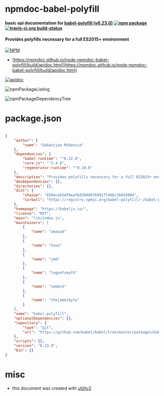 # npmdoc-babel-polyfill

#### basic api documentation for  [babel-polyfill (v6.23.0)](https://babeljs.io/)  [![npm package](https://img.shields.io/npm/v/npmdoc-babel-polyfill.svg?style=flat-square)](https://www.npmjs.org/package/npmdoc-babel-polyfill) [![travis-ci.org build-status](https://api.travis-ci.org/npmdoc/node-npmdoc-babel-polyfill.svg)](https://travis-ci.org/npmdoc/node-npmdoc-babel-polyfill)

#### Provides polyfills necessary for a full ES2015+ environment

[![NPM](https://nodei.co/npm/babel-polyfill.png?downloads=true&downloadRank=true&stars=true)](https://www.npmjs.com/package/babel-polyfill)

- [https://npmdoc.github.io/node-npmdoc-babel-polyfill/build/apidoc.html](https://npmdoc.github.io/node-npmdoc-babel-polyfill/build/apidoc.html)

[![apidoc](https://npmdoc.github.io/node-npmdoc-babel-polyfill/build/screenCapture.buildCi.browser.%252Ftmp%252Fbuild%252Fapidoc.html.png)](https://npmdoc.github.io/node-npmdoc-babel-polyfill/build/apidoc.html)

![npmPackageListing](https://npmdoc.github.io/node-npmdoc-babel-polyfill/build/screenCapture.npmPackageListing.svg)

![npmPackageDependencyTree](https://npmdoc.github.io/node-npmdoc-babel-polyfill/build/screenCapture.npmPackageDependencyTree.svg)



# package.json

```json

{
    "author": {
        "name": "Sebastian McKenzie"
    },
    "dependencies": {
        "babel-runtime": "^6.22.0",
        "core-js": "^2.4.0",
        "regenerator-runtime": "^0.10.0"
    },
    "description": "Provides polyfills necessary for a full ES2015+ environment",
    "devDependencies": {},
    "directories": {},
    "dist": {
        "shasum": "8364ca62df8eafb830499f699177466c3b03499d",
        "tarball": "https://registry.npmjs.org/babel-polyfill/-/babel-polyfill-6.23.0.tgz"
    },
    "homepage": "https://babeljs.io/",
    "license": "MIT",
    "main": "lib/index.js",
    "maintainers": [
        {
            "name": "amasad"
        },
        {
            "name": "hzoo"
        },
        {
            "name": "jmm"
        },
        {
            "name": "loganfsmyth"
        },
        {
            "name": "sebmck"
        },
        {
            "name": "thejameskyle"
        }
    ],
    "name": "babel-polyfill",
    "optionalDependencies": {},
    "repository": {
        "type": "git",
        "url": "https://github.com/babel/babel/tree/master/packages/babel-polyfill"
    },
    "scripts": {},
    "version": "6.23.0",
    "bin": {}
}
```



# misc
- this document was created with [utility2](https://github.com/kaizhu256/node-utility2)
